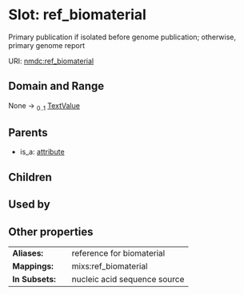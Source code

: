 
# Slot: ref_biomaterial


Primary publication if isolated before genome publication; otherwise, primary genome report

URI: [nmdc:ref_biomaterial](https://microbiomedata/meta/ref_biomaterial)


## Domain and Range

None &#8594;  <sub>0..1</sub> [TextValue](TextValue.md)

## Parents

 *  is_a: [attribute](attribute.md)

## Children


## Used by


## Other properties

|  |  |  |
| --- | --- | --- |
| **Aliases:** | | reference for biomaterial |
| **Mappings:** | | mixs:ref_biomaterial |
| **In Subsets:** | | nucleic acid sequence source |

